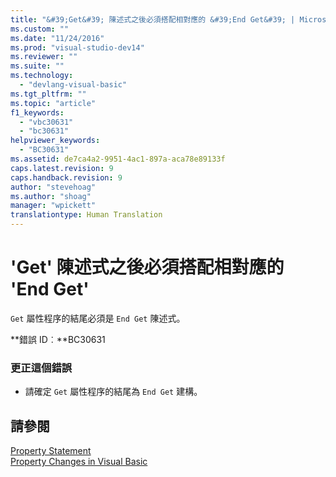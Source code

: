 ```yaml
---
title: "&#39;Get&#39; 陳述式之後必須搭配相對應的 &#39;End Get&#39; | Microsoft Docs"
ms.custom: ""
ms.date: "11/24/2016"
ms.prod: "visual-studio-dev14"
ms.reviewer: ""
ms.suite: ""
ms.technology: 
  - "devlang-visual-basic"
ms.tgt_pltfrm: ""
ms.topic: "article"
f1_keywords: 
  - "vbc30631"
  - "bc30631"
helpviewer_keywords: 
  - "BC30631"
ms.assetid: de7ca4a2-9951-4ac1-897a-aca78e89133f
caps.latest.revision: 9
caps.handback.revision: 9
author: "stevehoag"
ms.author: "shoag"
manager: "wpickett"
translationtype: Human Translation
---
```

# &#39;Get&#39; 陳述式之後必須搭配相對應的 &#39;End Get&#39;
`Get` 屬性程序的結尾必須是 `End Get` 陳述式。  
  
 **錯誤 ID︰**BC30631  
  
### 更正這個錯誤  
  
-   請確定 `Get` 屬性程序的結尾為 `End Get` 建構。  
  
## 請參閱  
 [Property Statement](../../visual-basic/language-reference/statements/property-statement.md)   
 [Property Changes in Visual Basic](http://msdn.microsoft.com/zh-tw/1c138efa-9bc2-44d7-80a0-f3a7c2510264)
